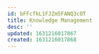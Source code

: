 ```yaml
---
id: bFFcfkL1FJZm5FANQ3cOT
title: Knowledge Management
desc: ''
updated: 1631216017867
created: 1631216017868
---
```


